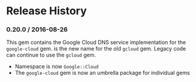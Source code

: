 # Release History

### 0.20.0 / 2016-08-26

This gem contains the Google Cloud DNS service implementation for the `google-cloud` gem. is the new name for the old `gcloud` gem. Legacy code can continue to use the `gcloud` gem.

* Namespace is now `Google::Cloud`
* The `google-cloud` gem is now an umbrella package for individual gems
